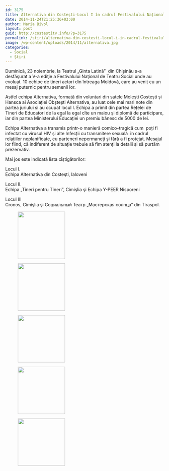 ```yaml
---
id: 3175
title: Alternativa din Costești-Locul I în cadrul Festivalului Național de Teatru Social
date: 2014-11-24T21:25:36+03:00
author: Maria Bivol
layout: post
guid: http://costestitv.info/?p=3175
permalink: /stiri/alternativa-din-costesti-locul-i-in-cadrul-festivalului-national-de-teatru-social/
image: /wp-content/uploads/2014/11/alternativa.jpg
categories:
  - Social
  - Știri
---
```

Duminică, 23 noiembrie, la Teatrul &#8222;Ginta Latină&#8221;  din Chișinău s-a desfăşurat a V-a ediţie a Festivalului Naţional de Teatru Social unde au evoluat  10 echipe de tineri actori din întreaga Moldovă, care au venit cu un mesaj puternic pentru semenii lor.

Astfel echipa Alternativa, formată din voluntari din satele Molești Costești și Hansca ai Asociației Obștești Alternativa, au luat cele mai mari note din partea juriului si au ocupat locul I. Echipa a primit din partea Rețelei de Tineri de Educatori de la egal la egal cîte un maiou și diplomă de participare, iar din partea Ministerului Educației un premiu bănesc de 5000 de lei.

Echipa Alternativa a transmis printr-o manieră comico-tragică cum  poți fi infectat cu virusul HIV și alte Infecții cu transmitere sexuală  în cadrul relațiilor neplanificate, cu parteneri nepermaneți și fără a fi protejat. Mesajul lor fiind, că indiferent de situație trebuie să fim atenți la detalii și să purtăm prezervativ.

Mai jos este indicată lista cîștigătorilor:

Locul I.  
Echipa Alternativa din Costeşti, Ialoveni

Locul II.  
Echipa &#8222;Tineri pentru Tineri&#8221;, Cimişlia şi Echipa Y-PEER Nisporeni

Locul III  
Cronos, Cimişlia şi Социальный Театр &#8222;Мастерская солнца&#8221; din Tiraspol.

<div id='gallery-17' class='gallery galleryid-3175 gallery-columns-3 gallery-size-thumbnail'>
  <figure class='gallery-item'> 
  
  <div class='gallery-icon portrait'>
    <a href='http://costestitv.ddev.local/stiri/alternativa-din-costesti-locul-i-in-cadrul-festivalului-national-de-teatru-social/attachment/10639553_761640640557007_4626851964566034823_n/'><img width="150" height="150" src="http://costestitv.ddev.local/wp-content/uploads/2014/11/10639553_761640640557007_4626851964566034823_n-150x150.jpg" class="attachment-thumbnail size-thumbnail" alt="" /></a>
  </div></figure><figure class='gallery-item'> 
  
  <div class='gallery-icon landscape'>
    <a href='http://costestitv.ddev.local/stiri/alternativa-din-costesti-locul-i-in-cadrul-festivalului-national-de-teatru-social/attachment/al1/'><img width="150" height="150" src="http://costestitv.ddev.local/wp-content/uploads/2014/11/al1-150x150.jpg" class="attachment-thumbnail size-thumbnail" alt="" /></a>
  </div></figure><figure class='gallery-item'> 
  
  <div class='gallery-icon landscape'>
    <a href='http://costestitv.ddev.local/stiri/alternativa-din-costesti-locul-i-in-cadrul-festivalului-national-de-teatru-social/attachment/al2/'><img width="150" height="150" src="http://costestitv.ddev.local/wp-content/uploads/2014/11/al2-150x150.jpg" class="attachment-thumbnail size-thumbnail" alt="" /></a>
  </div></figure><figure class='gallery-item'> 
  
  <div class='gallery-icon landscape'>
    <a href='http://costestitv.ddev.local/stiri/alternativa-din-costesti-locul-i-in-cadrul-festivalului-national-de-teatru-social/attachment/alternaiva1/'><img width="150" height="150" src="http://costestitv.ddev.local/wp-content/uploads/2014/11/alternaiva1-150x150.jpg" class="attachment-thumbnail size-thumbnail" alt="" /></a>
  </div></figure><figure class='gallery-item'> 
  
  <div class='gallery-icon landscape'>
    <a href='http://costestitv.ddev.local/stiri/alternativa-din-costesti-locul-i-in-cadrul-festivalului-national-de-teatru-social/attachment/echipa-noastra/'><img width="150" height="150" src="http://costestitv.ddev.local/wp-content/uploads/2014/11/echipa-noastra-150x150.jpg" class="attachment-thumbnail size-thumbnail" alt="" /></a>
  </div></figure>
</div>